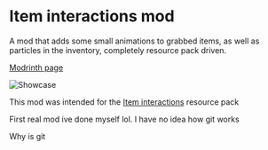 # Item interactions mod
A mod that adds some small animations to grabbed items, as well as particles in the inventory, completely resource pack driven.


[Modrinth page](https://modrinth.com/project/MC6hfccQ)

![Showcase](https://raw.githubusercontent.com/mineland-2048/mineland-2048.github.io/refs/heads/main/other/texture%20packs/gallery/Screencast_20250505_203605.webp)

This mod was intended for the [Item interactions](https://modrinth.com/resourcepack/item-interactions) resource pack

First real mod ive done myself lol. I have no idea how git works

Why is git
